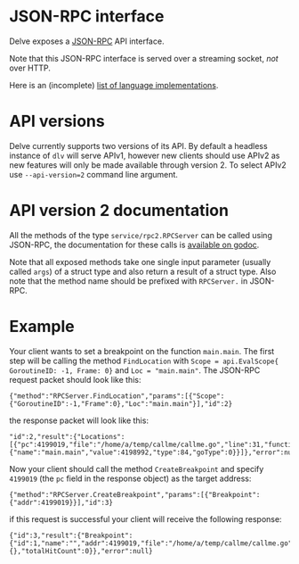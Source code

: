 # JSON-RPC interface

Delve exposes a [JSON-RPC](http://json-rpc.org/) API interface. 

Note that this JSON-RPC interface is served over a streaming socket, *not* over HTTP.

Here is an (incomplete) [list of language implementations](http://json-rpc.org/wiki/implementations).

# API versions

Delve currently supports two versions of its API. By default a headless instance of `dlv` will serve APIv1, however new clients should use APIv2 as new features will only be made available through version 2. To select APIv2 use `--api-version=2` command line argument.

# API version 2 documentation

All the methods of the type `service/rpc2.RPCServer` can be called using JSON-RPC, the documentation for these calls is [available on godoc](https://godoc.org/github.com/derekparker/delve/service/rpc2#RPCServer). 

Note that all exposed methods take one single input parameter (usually called `args`) of a struct type and also return a result of a struct type. Also note that the method name should be prefixed with `RPCServer.` in JSON-RPC.

# Example

Your client wants to set a breakpoint on the function `main.main`.
The first step will be calling the method `FindLocation` with `Scope = api.EvalScope{ GoroutineID: -1, Frame: 0}` and `Loc = "main.main"`. The JSON-RPC request packet should look like this:

```
{"method":"RPCServer.FindLocation","params":[{"Scope":{"GoroutineID":-1,"Frame":0},"Loc":"main.main"}],"id":2}
```

the response packet will look like this:

```
"id":2,"result":{"Locations":[{"pc":4199019,"file":"/home/a/temp/callme/callme.go","line":31,"function":{"name":"main.main","value":4198992,"type":84,"goType":0}}]},"error":null}
```

Now your client should call the method `CreateBreakpoint` and specify `4199019` (the `pc` field in the response object) as the target address:

```
{"method":"RPCServer.CreateBreakpoint","params":[{"Breakpoint":{"addr":4199019}}],"id":3}
```

if this request is successful your client will receive the following response:

```
{"id":3,"result":{"Breakpoint":{"id":1,"name":"","addr":4199019,"file":"/home/a/temp/callme/callme.go","line":31,"functionName":"main.main","Cond":"","continue":false,"goroutine":false,"stacktrace":0,"LoadArgs":null,"LoadLocals":null,"hitCount":{},"totalHitCount":0}},"error":null}
```
